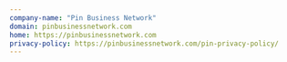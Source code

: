 ```yaml
---
company-name: "Pin Business Network"
domain: pinbusinessnetwork.com
home: https://pinbusinessnetwork.com
privacy-policy: https://pinbusinessnetwork.com/pin-privacy-policy/
---
```




